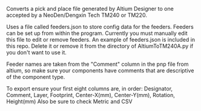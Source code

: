 Converts a pick and place file generated by Altium Designer to one accepted by a NeoDen/Dengxin Tech TM240 or TM220.

Uses a file called feeders.json to store config data for the feeders. Feeders can be set up from within the program. Currently you must manually edit this file to edit or remove feeders.
An example of feeders.json is included in this repo. Delete it or remove it from the directory of AltiumToTM240A.py if you don't want to use it.

Feeder names are taken from the "Comment" column in the pnp file from altium, so make sure your components have comments that are descriptive of the component type.

To export ensure your first eight columns are, in order: Designator, Comment, Layer, Footprint, Center-X(mm), Center-Y(mm), Rotation, Height(mm)
Also be sure to check Metric and CSV
